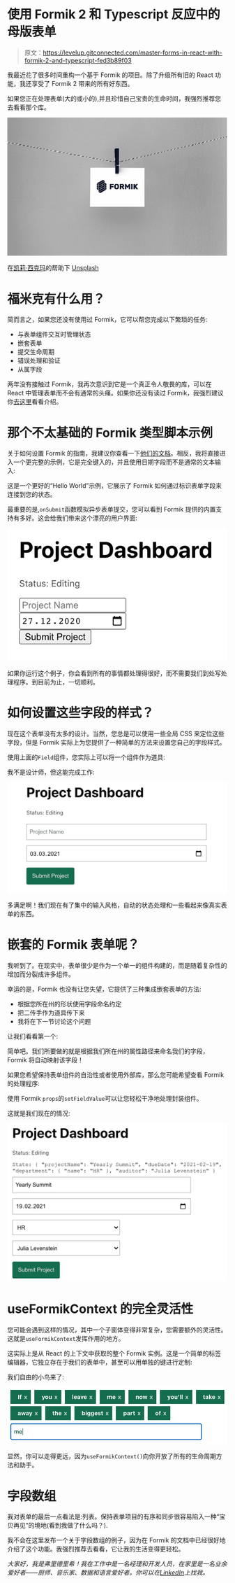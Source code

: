 # 使用 Formik 2 和 Typescript 反应中的母版表单

> 原文：<https://levelup.gitconnected.com/master-forms-in-react-with-formik-2-and-typescript-fed3b89f03>

我最近花了很多时间重构一个基于 Formik 的项目。除了升级所有旧的 React 功能，我还享受了 Formik 2 带来的所有好东西。

如果您正在处理表单(大的或小的),并且珍惜自己宝贵的生命时间，我强烈推荐您去看看那个库。

![](img/81c6153515595ebf46eb974f2b900647.png)

在[凯莉·西克玛](https://unsplash.com/@kellysikkema?utm_source=unsplash&utm_medium=referral&utm_content=creditCopyText)的帮助下 [Unsplash](https://unsplash.com/s/photos/paper?utm_source=unsplash&utm_medium=referral&utm_content=creditCopyText)

# 福米克有什么用？

简而言之，如果您还没有使用过 Formik，它可以帮您完成以下繁琐的任务:

*   与表单组件交互时管理状态
*   嵌套表单
*   提交生命周期
*   错误处理和验证
*   从属字段

两年没有接触过 Formik，我再次意识到它是一个真正令人敬畏的库，可以在 React 中管理表单而不会有通常的头痛。如果你还没有读过 Formik，我强烈建议你[去这里](https://formik.org/docs/overview)看看介绍。

# 那个不太基础的 Formik 类型脚本示例

关于如何设置 Formik 的指南，我建议你查看一下[他们的文档](https://formik.org/docs/overview)。相反，我将直接进入一个更完整的示例，它是完全键入的，并且使用日期字段而不是通常的文本输入:

这是一个更好的“Hello World”示例，它展示了 Formik 如何通过标识表单字段来连接到您的状态。

最重要的是,`onSubmit`函数模拟异步表单提交，您可以看到 Formik 提供的内置支持有多好。这会给我们带来这个漂亮的用户界面:

![](img/88f18a4900c8313aa3caf991aba5c4e5.png)

如果你运行这个例子，你会看到所有的事情都处理得很好，而不需要我们到处写处理程序。到目前为止，一切顺利。

# 如何设置这些字段的样式？

现在这个表单没有太多的设计。当然，您总是可以使用一些全局 CSS 来定位这些字段，但是 Formik 实际上为您提供了一种简单的方法来设置您自己的字段样式。

使用上面的`Field`组件，您实际上可以将一个组件作为道具:

我不是设计师，但这能完成工作:

![](img/0f22bb300694f1ca3c2dbd8e8ee5cdd1.png)

多满足啊！我们现在有了集中的输入风格，自动的状态处理和一些看起来像真实表单的东西。

# 嵌套的 Formik 表单呢？

我听到了。在现实中，表单很少是作为一个单一的组件构建的，而是随着复杂性的增加而分裂成许多组件。

幸运的是，Formik 也没有让您失望，它提供了三种集成嵌套表单的方法:

*   根据您所在州的形状使用字段命名约定
*   把二传手作为道具传下来
*   我将在下一节讨论这个问题

让我们看看第一个:

简单吧。我们所要做的就是根据我们所在州的属性路径来命名我们的字段，Formik 将自动映射该字段！

如果您希望保持表单组件的自治性或者使用外部库，那么您可能希望查看 Formik 的处理程序:

使用 Formik `props`的`setFieldValue`可以让您轻松干净地处理封装组件。

这就是我们现在的情况:

![](img/1e3ea9f0182401aedf7cb4ab977cbadd.png)

# useFormikContext 的完全灵活性

您可能会遇到这样的情况，其中一个子窗体变得非常复杂，您需要额外的灵活性。这就是`useFormikContext`发挥作用的地方。

这实际上是从 React 的上下文中获取的整个 Formik 实例。这是一个简单的标签编辑器，它独立存在于我们的表单中，甚至可以用单独的键进行定制:

我们自由的小鸟来了:

![](img/9a5f457e4df8971e56135daa04c29588.png)

显然，你可以走得更远，因为`useFormikContext()`向你开放了所有的生命周期方法和助手。

# 字段数组

我对表单的最后一点看法是:列表。保持表单项目的有序和同步很容易陷入一种“宝贝再见”的境地(看到我做了什么吗？).

我不会在这里发布一个关于字段数组的例子，因为在 Formik 的文档中已经很好地介绍了这个功能。我强烈推荐去看看，它让我的生活变得更轻松。

*大家好，我是弗里德里希！我在工作中是一名经理和开发人员，在家里是一名业余爱好者——厨师、音乐家、数据和语言爱好者。你可以在*[*LinkedIn*](https://bit.ly/3m0DXaT)*上找我。*